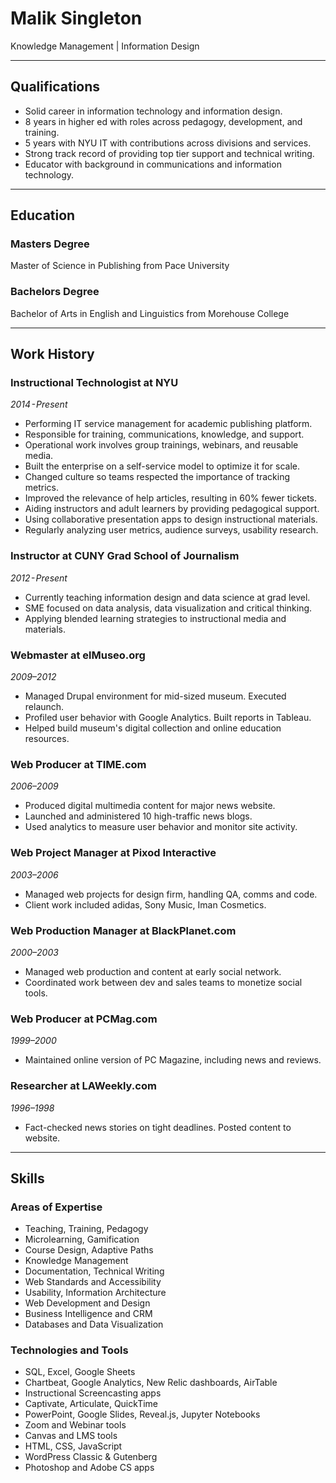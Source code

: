 # Malik Singleton
Knowledge Management | Information Design

---

## Qualifications
- Solid career in information technology and information design.
- 8 years in higher ed with roles across pedagogy, development, and training.
- 5 years with NYU IT with contributions across divisions and services.
- Strong track record of providing top tier support and technical writing.
- Educator with background in communications and information technology.

---

## Education

### Masters Degree
Master of Science in Publishing from Pace University

### Bachelors Degree
Bachelor of Arts in English and Linguistics from Morehouse College

---

## Work History

### Instructional Technologist at NYU
_2014 - Present_

- Performing IT service management for academic publishing platform.
- Responsible for training, communications, knowledge, and support.
- Operational work involves group trainings, webinars, and reusable media.
- Built the enterprise on a self-service model to optimize it for scale.
- Changed culture so teams respected the importance of tracking metrics.
- Improved the relevance of help articles, resulting in 60% fewer tickets.
- Aiding instructors and adult learners by providing pedagogical support.
- Using collaborative presentation apps to design instructional materials.
- Regularly analyzing user metrics, audience surveys, usability research.

### Instructor at CUNY Grad School of Journalism
_2012 - Present_

- Currently teaching information design and data science at grad level.
- SME focused on data analysis, data visualization and critical thinking.
- Applying blended learning strategies to instructional media and materials.

### Webmaster at elMuseo.org
_2009–2012_

- Managed Drupal environment for mid-sized museum. Executed relaunch.
- Profiled user behavior with Google Analytics. Built reports in Tableau.
- Helped build museum's digital collection and online education resources.

### Web Producer at TIME.com
_2006–2009_

- Produced digital multimedia content for major news website.
- Launched and administered 10 high-traffic news blogs.
- Used analytics to measure user behavior and monitor site activity.

### Web Project Manager at Pixod Interactive
_2003–2006_

- Managed web projects for design firm, handling QA, comms and code.
- Client work included adidas, Sony Music, Iman Cosmetics.

### Web Production Manager at BlackPlanet.com
_2000–2003_

- Managed web production and content at early social network.
- Coordinated work between dev and sales teams to monetize social tools.

### Web Producer at PCMag.com
_1999–2000_

- Maintained online version of PC Magazine, including news and reviews.

### Researcher at LAWeekly.com
_1996–1998_

- Fact-checked news stories on tight deadlines. Posted content to website.

---

## Skills

### Areas of Expertise
- Teaching, Training, Pedagogy
- Microlearning, Gamification
- Course Design, Adaptive Paths
- Knowledge Management
- Documentation, Technical Writing
- Web Standards and Accessibility
- Usability, Information Architecture
- Web Development and Design
- Business Intelligence and CRM
- Databases and Data Visualization

### Technologies and Tools
- SQL, Excel, Google Sheets
- Chartbeat, Google Analytics, New Relic dashboards, AirTable
- Instructional Screencasting apps
- Captivate, Articulate, QuickTime
- PowerPoint, Google Slides, Reveal.js, Jupyter Notebooks
- Zoom and Webinar tools
- Canvas and LMS tools
- HTML, CSS, JavaScript
- WordPress Classic & Gutenberg
- Photoshop and Adobe CS apps